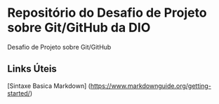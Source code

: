 # Repositório do Desafio de Projeto sobre Git/GitHub da DIO
Desafio de Projeto sobre Git/GitHub

## Links Úteis
[Sintaxe Basica Markdown] (https://www.markdownguide.org/getting-started/)
